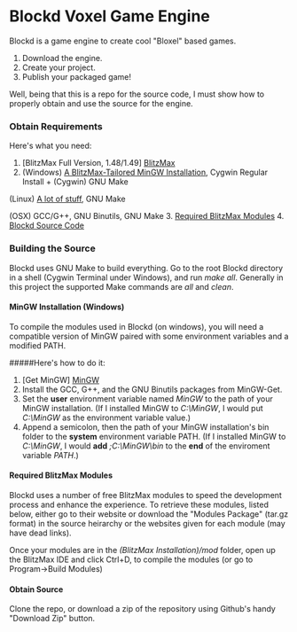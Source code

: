 Blockd Voxel Game Engine
=========

Blockd is a game engine to create cool "Bloxel" based games.

  1. Download the engine.
  2. Create your project.
  3. Publish your packaged game!

Well, being that this is a repo for the source code, I must show how to properly obtain and use the source for the engine.

### <a name="obtain_requirements"></a>Obtain Requirements

Here's what you need:
  1. [BlitzMax Full Version, 1.48/1.49] [BlitzMax]
  2. (Windows) [A BlitzMax-Tailored MinGW Installation](#mingw_install), Cygwin Regular Install + (Cygwin) GNU Make

  (Linux) [A lot of stuff](http://www.blitzmax.com/Community/posts.php?topic=88613), GNU Make
  
  (OSX) GCC/G++, GNU Binutils, GNU Make
  3. [Required BlitzMax Modules](#blitzmax_modules)
  4. [Blockd Source Code](#obtain_source)

### <a name="build_source"></a>Building the Source
Blockd uses GNU Make to build everything.
Go to the root Blockd directory in a shell (Cygwin Terminal under Windows), and run *make all*.
Generally in this project the supported Make commands are *all* and *clean*.

#### <a name="mingw_install"></a>MinGW Installation (Windows)
To compile the modules used in Blockd (on windows), you will need a compatible version of MinGW paired with some environment variables and a modified PATH.

#####Here's how to do it:
1. [Get MinGW] [MinGW]
2. Install the GCC, G++, and the GNU Binutils packages from MinGW-Get.
3. Set the **user** environment variable named *MinGW* to the path of your MinGW installation. (If I installed MinGW to *C:\MinGW*, I would put *C:\MinGW* as the environment variable value.)
4. Append a semicolon, then the path of your MinGW installation's bin folder to the **system** environment variable PATH. (If I installed MinGW to *C:\MinGW*, I would **add** *;C:\MinGW\bin* to the **end** of the enviroment variable *PATH*.)

#### <a name="blitzmax_modules"></a>Required BlitzMax Modules
Blockd uses a number of free BlitzMax modules to speed the development process and enhance the experience. To retrieve these modules, listed below, either go to their website or download the "Modules Package" (tar.gz format) in the source heirarchy or the websites given for each module (may have dead links).

Once your modules are in the *(BlitzMax Installation)/mod* folder, open up the BlitzMax IDE and click Ctrl+D, to compile the modules (or go to Program->Build Modules)

#### <a name="obtain_source"></a>Obtain Source
Clone the repo, or download a zip of the repository using Github's handy "Download Zip" button.


  [BlitzMax]: http://blitzmax.com/Products/_index_.php
  [MinGW]: http://sourceforge.net/projects/mingw/files/

